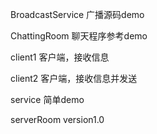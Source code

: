 BroadcastService		广播源码demo

ChattingRoom			聊天程序参考demo

client1						客户端，接收信息

client2						客户端，接收信息并发送

service						简单demo

serverRoom			   version1.0

